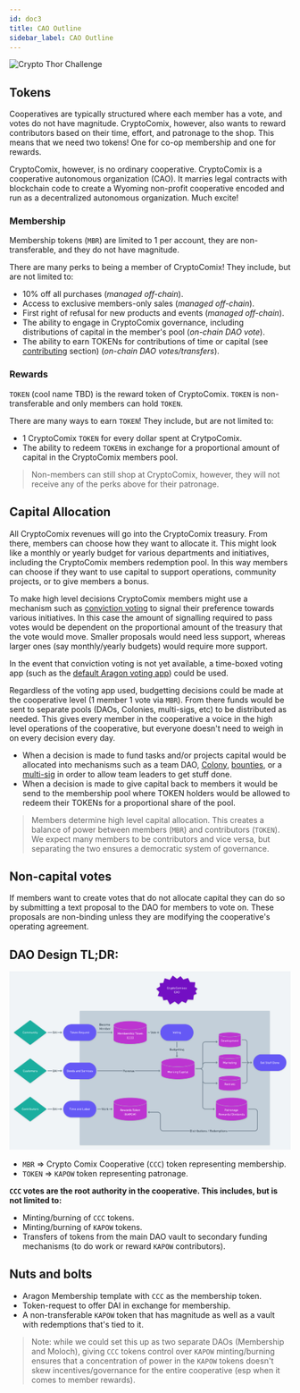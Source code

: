 ```yaml
---
id: doc3
title: CAO Outline
sidebar_label: CAO Outline
---
```


![Crypto Thor Challenge](https://i.imgur.com/c9o0SJv.jpg)

## Tokens

Cooperatives are typically structured where each member has a vote, and votes do not have magnitude. CryptoComix, however, also wants to reward contributors based on their time, effort, and patronage to the shop. This means that we need two tokens! One for co-op membership and one for rewards.

CryptoComix, however, is no ordinary cooperative. CryptoComix is a cooperative autonomous organization (CAO). It marries legal contracts with blockchain code to create a Wyoming non-profit cooperative encoded and run as a decentralized autonomous organization. Much excite!

### Membership

Membership tokens (`MBR`) are limited to 1 per account, they are non-transferable, and they do not have magnitude.

There are many perks to being a member of CryptoComix! They include, but are not limited to:

- 10% off all purchases (*managed off-chain*).
- Access to exclusive members-only sales (*managed off-chain*).
- First right of refusal for new products and events (*managed off-chain*).
- The ability to engage in CryptoComix governance, including distributions of capital in the member's pool (*on-chain DAO vote*).
- The ability to earn TOKENs for contributions of time or capital (see [contributing](###Contributing) section) (*on-chain DAO votes/transfers*).

### Rewards

`TOKEN` (cool name TBD) is the reward token of CryptoComix. `TOKEN` is non-transferable and only members can hold `TOKEN`.

There are many ways to earn `TOKEN`! They include, but are not limited to:

- 1 CryptoComix `TOKEN` for every dollar spent at CrytpoComix.
- The ability to redeem `TOKEN`s in exchange for a proportional amount of capital in the CryptoComix members pool.

> Non-members can still shop at CryptoComix, however, they will not receive any of the perks above for their patronage.

## Capital Allocation

All CryptoComix revenues will go into the CryptoComix treasury. From there, members can choose how they want to allocate it. This might look like a monthly or yearly budget for various departments and initiatives, including the CryptoComix members redemption pool. In this way members can choose if they want to use capital to support operations, community projects, or to give members a bonus.

To make high level decisions CryptoComix members might use a mechanism such as [conviction voting](https://github.com/1Hive/conviction-voting-app/) to signal their preference towards various initiatives. In this case the amount of signalling required to pass votes would be dependent on the proportional amount of the treasury that the vote would move. Smaller proposals would need less support, whereas larger ones (say monthly/yearly budgets) would require more support.

In the event that conviction voting is not yet available, a time-boxed voting app (such as the [default Aragon voting app](https://github.com/aragon/aragon-apps/blob/master/apps/voting/)) could be used.

Regardless of the voting app used, budgetting decisions could be made at the cooperative level (1 member 1 vote via `MBR`). From there funds would be sent to separate pools (DAOs, Colonies, multi-sigs, etc) to be distributed as needed. This gives every member in the cooperative a voice in the high level operations of the cooperative, but everyone doesn't need to weigh in on every decision every day.

- When a decision is made to fund tasks and/or projects capital would be allocated into mechanisms such as a team DAO, [Colony](https://colony.io/), [bounties](https://colony.io/), or a [multi-sig](https://gnosis-safe.io/) in order to allow team leaders to get stuff done.
- When a decision is made to give capital back to members it would be send to the membership pool where TOKEN holders would be allowed to redeem their TOKENs for a proportional share of the pool.

> Members determine high level capital allocation. This creates a balance of power between members (`MBR`) and contributors (`TOKEN`). We expect many members to be contributors and vice versa, but separating the two ensures a democratic system of governance.

## Non-capital votes

If members want to create votes that do not allocate capital they can do so by submitting a text proposal to the DAO for members to vote on. These proposals are non-binding unless they are modifying the cooperative's operating agreement.

## DAO Design TL;DR:

![CryptoComix CAO Diagram](/static/img/cryptocomixxx-diagram.png)

- `MBR` => Crypto Comix Cooperative (`CCC`) token representing membership.
- `TOKEN` => `KAPOW` token representing patronage.

**`CCC` votes are the root authority in the cooperative. This includes, but is not limited to:**

- Minting/burning of `CCC` tokens.
- Minting/burning of `KAPOW` tokens.
- Transfers of tokens from the main DAO vault to secondary funding mechanisms (to do work or reward `KAPOW` contributors).

## Nuts and bolts

- Aragon Membership template with `CCC` as the membership token.
- Token-request to offer DAI in exchange for membership.
- A non-transferable `KAPOW` token that has magnitude as well as a vault with redemptions that's tied to it.

> Note: while we could set this up as two separate DAOs (Membership and Moloch), giving `CCC` tokens control over `KAPOW` minting/burning ensures that a concentration of power in the `KAPOW` tokens doesn't skew incentives/governance for the entire cooperative (esp when it comes to member rewards).
